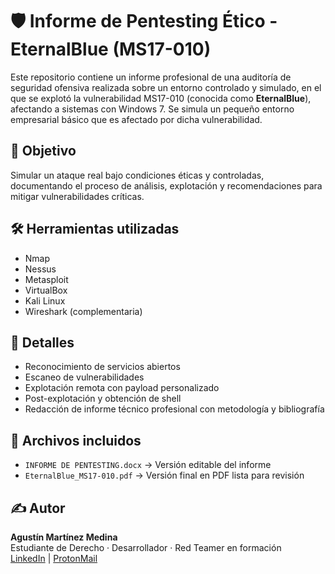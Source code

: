 # 🛡️ Informe de Pentesting Ético - EternalBlue (MS17-010)
Este repositorio contiene un informe profesional de una auditoría de seguridad ofensiva realizada sobre un entorno controlado y simulado, en el que se explotó la vulnerabilidad MS17-010 (conocida como **EternalBlue**), afectando a sistemas con Windows 7.
Se simula un pequeño entorno empresarial básico que es afectado por dicha vulnerabilidad.

## 📌 Objetivo

Simular un ataque real bajo condiciones éticas y controladas, documentando el proceso de análisis, explotación y recomendaciones para mitigar vulnerabilidades críticas.

## 🛠️ Herramientas utilizadas

- Nmap  
- Nessus  
- Metasploit  
- VirtualBox  
- Kali Linux  
- Wireshark (complementaria)

## 🧪 Detalles

- Reconocimiento de servicios abiertos  
- Escaneo de vulnerabilidades  
- Explotación remota con payload personalizado  
- Post-explotación y obtención de shell  
- Redacción de informe técnico profesional con metodología y bibliografía

## 📄 Archivos incluidos

- `INFORME DE PENTESTING.docx` → Versión editable del informe  
- `EternalBlue_MS17-010.pdf` → Versión final en PDF lista para revisión

## ✍️ Autor

**Agustín Martínez Medina**  
Estudiante de Derecho · Desarrollador · Red Teamer en formación  
[LinkedIn](https://www.linkedin.com/in/agust%C3%ADn-mart%C3%ADnez-medina-773874153/) | [ProtonMail](agustinmartinezmedina@proton.me)
